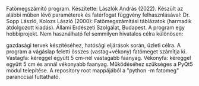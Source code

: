 Fatömegszámító program. Készítette: Lászlók András (2022). Készült az alábbi műben lévő paraméterek és fatérfogat függvény felhasznlásával: Dr. Sopp László, Kolozs László (2000): Fatömegszámítási táblázatok (harmadik átdolgozott kiadás). Állami Erdészeti Szolgálat, Budapest. A program egy hobbiprojekt. Nem használható fel semmilyen hivatalos célra különösen:

gazdasági tervek készítéséhez,
hatósági eljárások során,
üzleti célra.
A program a vágáslap feletti összes (vastag+vékony) fatömeget számítja ki. Vastagfa: kéreggel együtt 5 cm-nél vastagabb faanyag. Vékonyfa: kéreggel együtt 5 cm és annál vékonyabb faanyag. Működéséhez szükséges a PyQt5 modul telepítése. A repository root mappájából a "python -m fatomeg" paranccsal futtatható.
